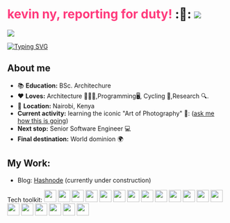 # <span style="color: rgb(271,58,124)">kevin ny, reporting for duty!</span> :👋:  [![](https://img.shields.io/badge/linkedin-%230077B5.svg?style=for-the-badge&logo=linkedin)](https://www.linkedin.com/in/kevinnytech/)


![](https://komarev.com/ghpvc/?username=Kevinnytech&label=Visitor+Count&color=ff3a7c&style=plastic)

 [![Typing SVG](https://readme-typing-svg.herokuapp.com?color=fd428d&size=35&height=50&lines=Architect👷🏗️;Software+Engineer🖥️;Cyclist🚴;Experimenter🧠;Arcviz🖌️🎨)](https://git.io/typing-svg)

## About me 
* :books: **Education:** BSc. Architechure
* :heart: **Loves:** Architecture 👷🏽‍♂️,Programming🖥, Cycling 🚴,Research 🔍.
* :pushpin: **Location:** Nairobi, Kenya
* **Current activity:** learning the iconic "Art of Photography"  📸: (<a href="mailto:kevinnytech@gmail.com?subject=How's the Photography going?&body=Hi, I came across your Github page and was so intrigued by your bio that I had to ask how the choreo is progressing :)">ask me how this is going</a>)
* **Next stop:** Senior Software Engineer :computer:
* **Final destination:** World dominion :earth_africa:

## My Work:
- Blog: [Hashnode](https://kevinnytech.hashnode.dev/) (currently under construction)





Tech toolkit: <img style="height: 2em; width: 2em" src="https://cdn.jsdelivr.net/gh/devicons/devicon/icons/bash/bash-original.svg"/> <img style="height: 2em; width: 2em" src="https://cdn.jsdelivr.net/gh/devicons/devicon/icons/c/c-original.svg" /> <img style="height: 2em; width: 2em" src="https://cdn.jsdelivr.net/gh/devicons/devicon/icons/git/git-original.svg" /> <img style="height: 2em; width: 2em" src="https://cdn.jsdelivr.net/gh/devicons/devicon/icons/html5/html5-original.svg" /> <img style="height: 2em; width: 2em" src="https://cdn.jsdelivr.net/gh/devicons/devicon/icons/css3/css3-original.svg" /> <img style="height: 2em; width: 2em" src="https://cdn.jsdelivr.net/gh/devicons/devicon/icons/javascript/javascript-original.svg" /> <img style="height: 2em; width: 2em" src="https://cdn.jsdelivr.net/gh/devicons/devicon/icons/jupyter/jupyter-original-wordmark.svg" /> <img style="height: 2em; width: 2em" src="https://cdn.jsdelivr.net/gh/devicons/devicon/icons/mysql/mysql-original-wordmark.svg" /> <img style="height: 2em; width: 2em" src="https://cdn.jsdelivr.net/gh/devicons/devicon/icons/numpy/numpy-original-wordmark.svg" /> <img style="height: 2em; width: 2em" src="https://cdn.jsdelivr.net/gh/devicons/devicon/icons/pandas/pandas-original-wordmark.svg" /> <img style="height: 2em; width: 2em" src="https://cdn.jsdelivr.net/gh/devicons/devicon/icons/php/php-original.svg" /> <img style="height: 2em; width: 2em" src="https://cdn.jsdelivr.net/gh/devicons/devicon/icons/python/python-original-wordmark.svg" /> <img style="height: 2em; width: 2em" src="https://cdn.jsdelivr.net/gh/devicons/devicon/icons/r/r-original.svg" /> <img style="height: 2em; width: 2em" src="https://cdn.jsdelivr.net/gh/devicons/devicon/icons/react/react-original.svg" /> <img style="height: 2em; width: 2em" src="https://cdn.jsdelivr.net/gh/devicons/devicon/icons/vim/vim-original.svg" />
<img style="height: 2em; width: 2em" src="https://cdn.jsdelivr.net/gh/devicons/devicon/icons/csharp/csharp-original.svg" />
<img style="height: 2em; width: 2em" src="https://cdn.jsdelivr.net/gh/devicons/devicon/icons/xd/xd-plain.svg" />
<img style="height: 2em; width: 2em" src="https://cdn.jsdelivr.net/gh/devicons/devicon/icons/blender/blender-original.svg" />
<img style="height: 2em; width: 2em"  src="https://cdn.jsdelivr.net/gh/devicons/devicon/icons/vscode/vscode-original.svg" />
          


